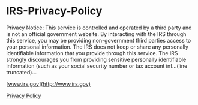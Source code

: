 # IRS-Privacy-Policy
Privacy Notice: This service is controlled and operated by a third party and is not an official government website. By interacting with the IRS through this service, you may be providing non-government third parties access to your personal information. The IRS does not keep or share any personally identifiable information that you provide through this service. The IRS strongly discourages you from providing sensitive personally identifiable information (such as your social security number or tax account inf...(line truncated)...

[www.irs.gov](http://www.irs.gov)

[Privacy Policy](http://www.irs.gov/privacy)
 